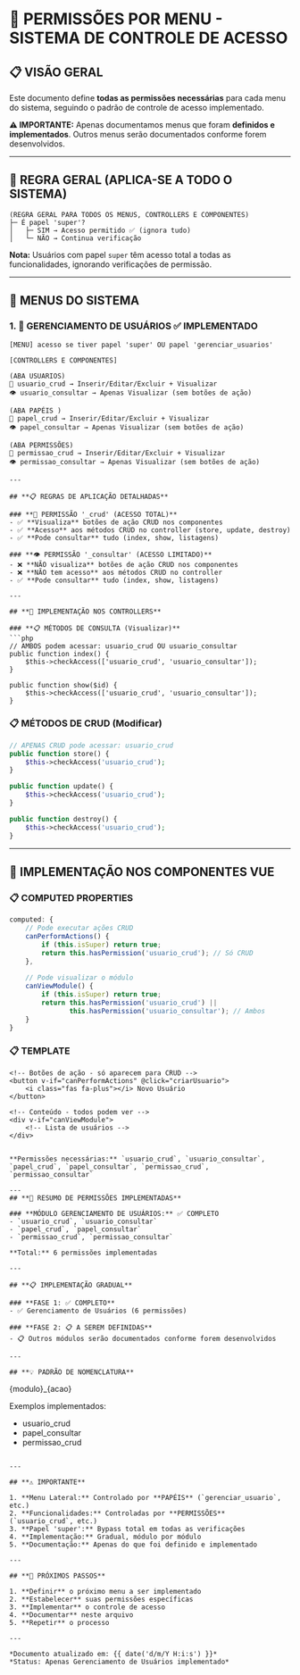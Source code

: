 # 🔐 PERMISSÕES POR MENU - SISTEMA DE CONTROLE DE ACESSO

## **📋 VISÃO GERAL**

Este documento define **todas as permissões necessárias** para cada menu do sistema, seguindo o padrão de controle de acesso implementado.

**⚠️ IMPORTANTE:** Apenas documentamos menus que foram **definidos e implementados**. Outros menus serão documentados conforme forem desenvolvidos.

---

## **🎯 REGRA GERAL (APLICA-SE A TODO O SISTEMA)**

```
(REGRA GERAL PARA TODOS OS MENUS, CONTROLLERS E COMPONENTES)
├─ É papel 'super'?
│   ├─ SIM → Acesso permitido ✅ (ignora tudo)
│   └─ NÃO → Continua verificação
```

**Nota:** Usuários com papel `super` têm acesso total a todas as funcionalidades, ignorando verificações de permissão.

---

## **📱 MENUS DO SISTEMA**

### **1. 👥 GERENCIAMENTO DE USUÁRIOS** ✅ IMPLEMENTADO
```
[MENU] acesso se tiver papel 'super' OU papel 'gerenciar_usuarios'

[CONTROLLERS E COMPONENTES]

(ABA USUARIOS) 
🔑 usuario_crud → Inserir/Editar/Excluir + Visualizar
👁️ usuario_consultar → Apenas Visualizar (sem botões de ação)

(ABA PAPÉIS ) 
🔑 papel_crud → Inserir/Editar/Excluir + Visualizar
👁️ papel_consultar → Apenas Visualizar (sem botões de ação)

(ABA PERMISSÕES) 
🔑 permissao_crud → Inserir/Editar/Excluir + Visualizar
👁️ permissao_consultar → Apenas Visualizar (sem botões de ação)

---

## **📋 REGRAS DE APLICAÇÃO DETALHADAS**

### **🔑 PERMISSÃO '_crud' (ACESSO TOTAL)**
- ✅ **Visualiza** botões de ação CRUD nos componentes
- ✅ **Acesso** aos métodos CRUD no controller (store, update, destroy)
- ✅ **Pode consultar** tudo (index, show, listagens)

### **👁️ PERMISSÃO '_consultar' (ACESSO LIMITADO)**
- ❌ **NÃO visualiza** botões de ação CRUD nos componentes
- ❌ **NÃO tem acesso** aos métodos CRUD no controller
- ✅ **Pode consultar** tudo (index, show, listagens)

---

## **🎯 IMPLEMENTAÇÃO NOS CONTROLLERS**

### **📋 MÉTODOS DE CONSULTA (Visualizar)**
```php
// AMBOS podem acessar: usuario_crud OU usuario_consultar
public function index() {
    $this->checkAccess(['usuario_crud', 'usuario_consultar']);
}

public function show($id) {
    $this->checkAccess(['usuario_crud', 'usuario_consultar']);
}
```

### **📋 MÉTODOS DE CRUD (Modificar)**
```php
// APENAS CRUD pode acessar: usuario_crud
public function store() {
    $this->checkAccess('usuario_crud');
}

public function update() {
    $this->checkAccess('usuario_crud');
}

public function destroy() {
    $this->checkAccess('usuario_crud');
}
```

---

## **🎨 IMPLEMENTAÇÃO NOS COMPONENTES VUE**

### **📋 COMPUTED PROPERTIES**
```javascript
computed: {
    // Pode executar ações CRUD
    canPerformActions() {
        if (this.isSuper) return true;
        return this.hasPermission('usuario_crud'); // Só CRUD
    },
    
    // Pode visualizar o módulo
    canViewModule() {
        if (this.isSuper) return true;
        return this.hasPermission('usuario_crud') || 
               this.hasPermission('usuario_consultar'); // Ambos
    }
}
```

### **📋 TEMPLATE**
```vue
<!-- Botões de ação - só aparecem para CRUD -->
<button v-if="canPerformActions" @click="criarUsuario">
    <i class="fas fa-plus"></i> Novo Usuário
</button>

<!-- Conteúdo - todos podem ver -->
<div v-if="canViewModule">
    <!-- Lista de usuários -->
</div>
```
```

**Permissões necessárias:** `usuario_crud`, `usuario_consultar`, `papel_crud`, `papel_consultar`, `permissao_crud`, `permissao_consultar`

---
## **🔑 RESUMO DE PERMISSÕES IMPLEMENTADAS**

### **MÓDULO GERENCIAMENTO DE USUÁRIOS:** ✅ COMPLETO
- `usuario_crud`, `usuario_consultar`
- `papel_crud`, `papel_consultar`
- `permissao_crud`, `permissao_consultar`

**Total:** 6 permissões implementadas

---

## **📋 IMPLEMENTAÇÃO GRADUAL**

### **FASE 1: ✅ COMPLETO**
- ✅ Gerenciamento de Usuários (6 permissões)

### **FASE 2: 📋 A SEREM DEFINIDAS**
- 📋 Outros módulos serão documentados conforme forem desenvolvidos

---

## **💡 PADRÃO DE NOMENCLATURA**

```
{modulo}_{acao}

Exemplos implementados:
- usuario_crud
- papel_consultar
- permissao_crud
```

---

## **⚠️ IMPORTANTE**

1. **Menu Lateral:** Controlado por **PAPÉIS** (`gerenciar_usuario`, etc.)
2. **Funcionalidades:** Controladas por **PERMISSÕES** (`usuario_crud`, etc.)
3. **Papel 'super':** Bypass total em todas as verificações
4. **Implementação:** Gradual, módulo por módulo
5. **Documentação:** Apenas do que foi definido e implementado

---

## **🔄 PRÓXIMOS PASSOS**

1. **Definir** o próximo menu a ser implementado
2. **Estabelecer** suas permissões específicas
3. **Implementar** o controle de acesso
4. **Documentar** neste arquivo
5. **Repetir** o processo

---

*Documento atualizado em: {{ date('d/m/Y H:i:s') }}*
*Status: Apenas Gerenciamento de Usuários implementado*
